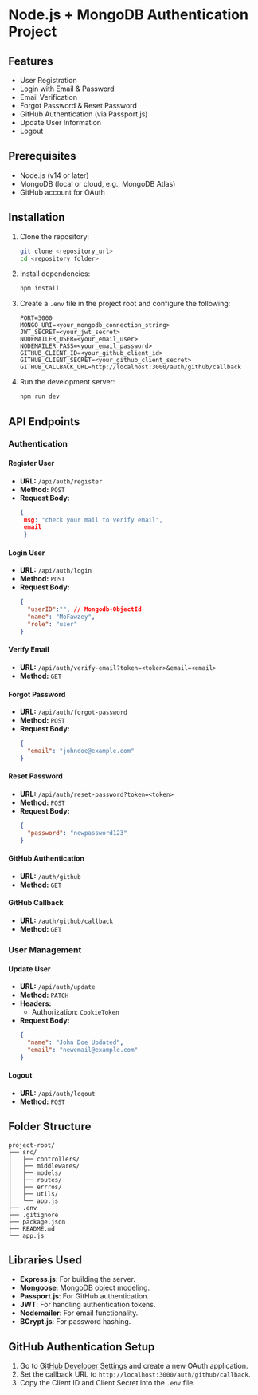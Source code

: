 # Node.js + MongoDB Authentication Project

## Features
- User Registration
- Login with Email & Password
- Email Verification
- Forgot Password & Reset Password
- GitHub Authentication (via Passport.js)
- Update User Information
- Logout

## Prerequisites
- Node.js (v14 or later)
- MongoDB (local or cloud, e.g., MongoDB Atlas)
- GitHub account for OAuth

## Installation

1. Clone the repository:
   ```bash
   git clone <repository_url>
   cd <repository_folder>
   ```

2. Install dependencies:
   ```bash
   npm install
   ```

3. Create a `.env` file in the project root and configure the following:
   ```env
   PORT=3000
   MONGO_URI=<your_mongodb_connection_string>
   JWT_SECRET=<your_jwt_secret>
   NODEMAILER_USER=<your_email_user>
   NODEMAILER_PASS=<your_email_password>
   GITHUB_CLIENT_ID=<your_github_client_id>
   GITHUB_CLIENT_SECRET=<your_github_client_secret>
   GITHUB_CALLBACK_URL=http://localhost:3000/auth/github/callback
   ```

4. Run the development server:
   ```bash
   npm run dev
   ```

## API Endpoints

### Authentication

#### Register User
- **URL:** `/api/auth/register`
- **Method:** `POST`
- **Request Body:**
  ```json
  {
   msg: "check your mail to verify email",
   email
   }
  ```
#### Login User
- **URL:** `/api/auth/login`
- **Method:** `POST`
- **Request Body:**
  ```json
  {
    "userID":"", // Mongodb-ObjectId
    "name": "MoFawzey",
    "role": "user"
  }
  ```

#### Verify Email
- **URL:** `/api/auth/verify-email?token=<token>&email=<email>`
- **Method:** `GET`

#### Forgot Password
- **URL:** `/api/auth/forgot-password`
- **Method:** `POST`
- **Request Body:**
  ```json
  {
    "email": "johndoe@example.com"
  }
  ```

#### Reset Password
- **URL:** `/api/auth/reset-password?token=<token>`
- **Method:** `POST`
- **Request Body:**
  ```json
  {
    "password": "newpassword123"
  }
  ```

#### GitHub Authentication
- **URL:** `/auth/github`
- **Method:** `GET`

#### GitHub Callback
- **URL:** `/auth/github/callback`
- **Method:** `GET`

### User Management

#### Update User
- **URL:** `/api/auth/update`
- **Method:** `PATCH`
- **Headers:**
  - Authorization: `CookieToken`
- **Request Body:**
  ```json
  {
    "name": "John Doe Updated",
    "email": "newemail@example.com"
  }
  ```

#### Logout
- **URL:** `/api/auth/logout`
- **Method:** `POST`

## Folder Structure
```
project-root/
├── src/
│   ├── controllers/
│   ├── middlewares/
│   ├── models/
│   ├── routes/
│   ├── errros/
│   ├── utils/
│   └── app.js
├── .env
├── .gitignore
├── package.json
├── README.md
└── app.js
```

## Libraries Used
- **Express.js**: For building the server.
- **Mongoose**: MongoDB object modeling.
- **Passport.js**: For GitHub authentication.
- **JWT**: For handling authentication tokens.
- **Nodemailer**: For email functionality.
- **BCrypt.js**: For password hashing.

## GitHub Authentication Setup
1. Go to [GitHub Developer Settings](https://github.com/settings/developers) and create a new OAuth application.
2. Set the callback URL to `http://localhost:3000/auth/github/callback`.
3. Copy the Client ID and Client Secret into the `.env` file.

